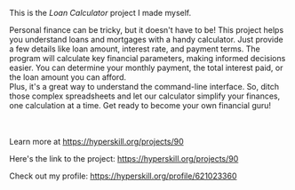 This is the *Loan Calculator* project I made myself.


<p>Personal finance can be tricky, but it doesn't have to be! This project helps you understand loans and mortgages with a handy calculator. Just provide a few details like loan amount, interest rate, and payment terms. The program will calculate key financial parameters, making informed decisions easier. You can determine your monthly payment, the total interest paid, or the loan amount you can afford.<br>
Plus, it's a great way to understand the command-line interface. So, ditch those complex spreadsheets and let our calculator simplify your finances, one calculation at a time. Get ready to become your own financial guru!</p><br/><br/>Learn more at <a href="https://hyperskill.org/projects/90?utm_source=ide&utm_medium=ide&utm_campaign=ide&utm_content=project-card">https://hyperskill.org/projects/90</a>

Here's the link to the project: https://hyperskill.org/projects/90

Check out my profile: https://hyperskill.org/profile/621023360